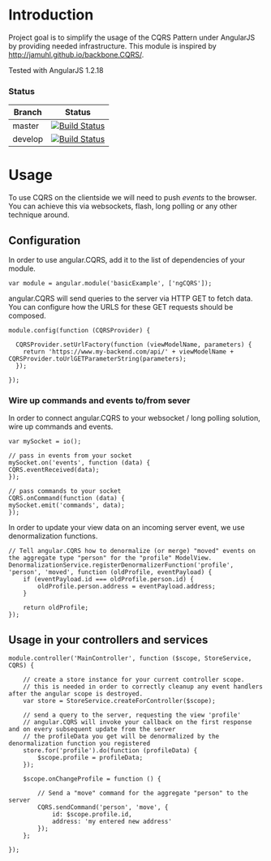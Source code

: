 # Introduction

Project goal is to simplify the usage of the CQRS Pattern under AngularJS by 
providing needed infrastructure. This module is inspired by http://jamuhl.github.io/backbone.CQRS/.

Tested with AngularJS 1.2.18



### Status
| Branch        | Status         |
| ------------- |:-------------:|
| master        | [![Build Status](https://api.travis-ci.org/KABA-CCEAC/angular.CQRS.png?branch=master)](https://travis-ci.org/KABA-CCEAC/angular.CQRS) |
| develop        | [![Build Status](https://api.travis-ci.org/KABA-CCEAC/angular.CQRS.png?branch=develop)](https://travis-ci.org/KABA-CCEAC/angular.CQRS) |


# Usage

To use CQRS on the clientside we will need to push _events_ 
to the browser. You can achieve this via websockets, flash, long polling or any 
other technique around.



## Configuration

In order to use angular.CQRS, add it to the list of dependencies of your module.

	var module = angular.module('basicExample', ['ngCQRS']);



angular.CQRS will send queries to the server via HTTP GET to fetch data. You can configure how the URLS for these GET requests should be composed.


	module.config(function (CQRSProvider) { 

	  CQRSProvider.setUrlFactory(function (viewModelName, parameters) {
	    return 'https://www.my-backend.com/api/' + viewModelName + CQRSProvider.toUrlGETParameterString(parameters);
	  });

	});


### Wire up commands and events to/from sever

In order to connect angular.CQRS to your websocket / long polling solution, wire up commands and events.

    var mySocket = io();

    // pass in events from your socket
    mySocket.on('events', function (data) {
    CQRS.eventReceived(data);
    });

    // pass commands to your socket
    CQRS.onCommand(function (data) {
    mySocket.emit('commands', data);
    });


In order to update your view data on an incoming server event, we use denormalization functions.


    // Tell angular.CQRS how to denormalize (or merge) "moved" events on the aggregate type "person" for the "profile" ModelView.
    DenormalizationService.registerDenormalizerFunction('profile', 'person', 'moved', function (oldProfile, eventPayload) {
        if (eventPayload.id === oldProfile.person.id) {
            oldProfile.person.address = eventPayload.address;
        }

        return oldProfile;
    });

## Usage in your controllers and services


    module.controller('MainController', function ($scope, StoreService, CQRS) {

        // create a store instance for your current controller scope.
        // this is needed in order to correctly cleanup any event handlers after the angular scope is destroyed.
        var store = StoreService.createForController($scope);

        // send a query to the server, requesting the view 'profile'
        // angular.CQRS will invoke your callback on the first response and on every subsequent update from the server
        // the profileData you get will be denormalized by the denormalization function you registered
        store.for('profile').do(function (profileData) {
            $scope.profile = profileData;
        });

        $scope.onChangeProfile = function () {

            // Send a "move" command for the aggregate "person" to the server
            CQRS.sendCommand('person', 'move', {
                id: $scope.profile.id,
                address: 'my entered new address'
            });
        };

    });
